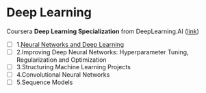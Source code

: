 # Deep Learning
Coursera **Deep Learning Specialization** from DeepLearning.AI ([link](https://www.coursera.org/specializations/deep-learning?))

- [ ] 1.[Neural Networks and Deep Learning](https://github.com/yixiaowang2001/Deep-Learning_Notes/tree/main/Course1)
- [ ] 2.Improving Deep Neural Networks: Hyperparameter Tuning, Regularization and Optimization
- [ ] 3.Structuring Machine Learning Projects
- [ ] 4.Convolutional Neural Networks
- [ ] 5.Sequence Models